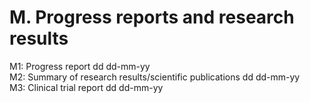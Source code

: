 # M. Progress reports and research results
M1: Progress report dd dd-mm-yy\
M2: Summary of research results/scientific publications dd dd-mm-yy \
M3: Clinical trial report dd dd-mm-yy